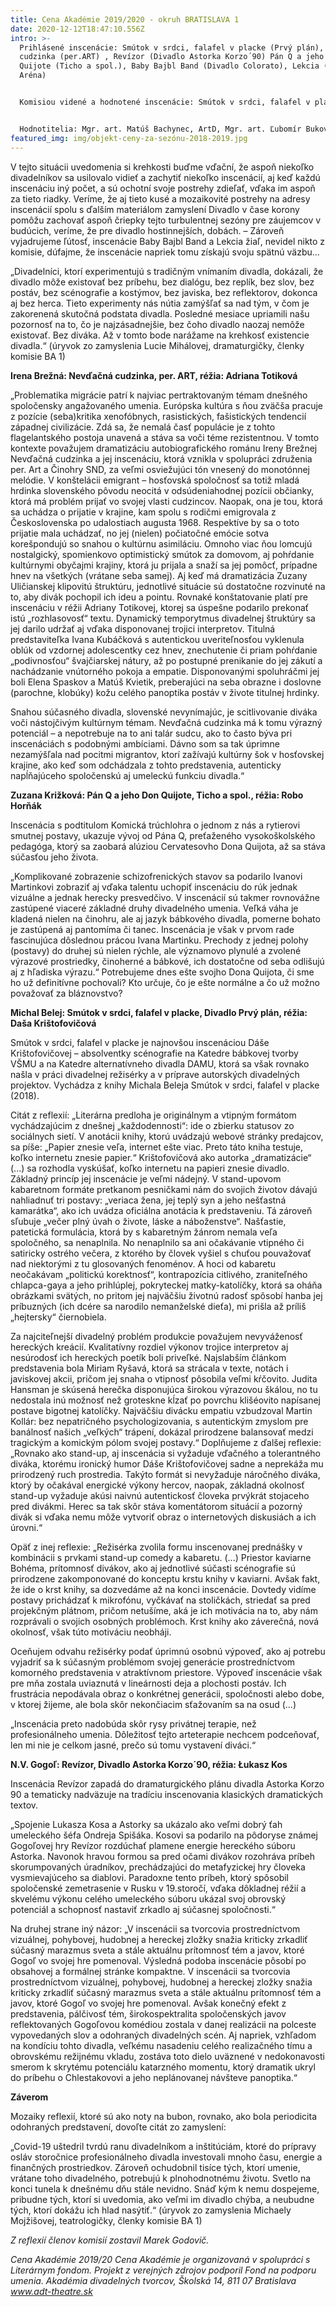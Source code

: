 ```yaml
---
title: Cena Akadémie 2019/2020 - okruh BRATISLAVA 1
date: 2020-12-12T18:47:10.556Z
intro: >-
  Prihlásené inscenácie: Smútok v srdci, falafel v placke (Prvý plán), Nevďačná
  cudzinka (per.ART) , Revízor (Divadlo Astorka Korzo´90) Pán Q a jeho Don
  Quijote (Ticho a spol.), Baby Bajbl Band (Divadlo Colorato), Lekcia (Divadlo
  Aréna)


  Komisiou videné a hodnotené inscenácie: Smútok v srdci, falafel v placke (Prvý plán), Nevďačná cudzinka (per.ART), Revízor (Divadlo Astorka Korzo´90), Pán Q a jeho Don Quijote (Ticho a spol.)


  Hodnotitelia: Mgr. art. Matúš Bachynec, ArtD, Mgr. art. Ľubomír Bukový, PhD., Mgr. art. Lucia Mihálová, PhD., Mgr. Michaela Mojžišová, PhD., Mgr. art. Michal Vajdička
featured_img: img/objekt-ceny-za-sezónu-2018-2019.jpg
---
```

V tejto situácii uvedomenia si krehkosti buďme vďační, že aspoň niekoľko divadelníkov sa usilovalo vidieť a zachytiť niekoľko inscenácií, aj keď každú inscenáciu iný počet, a sú ochotní svoje postrehy zdieľať, vďaka im aspoň za tieto riadky. Veríme, že aj tieto kusé a mozaikovité postrehy na adresy inscenácií spolu s ďalším materiálom zamyslení Divadlo v čase korony pomôžu zachovať aspoň čriepky tejto turbulentnej sezóny pre záujemcov v budúcich, veríme, že pre divadlo hostinnejších, dobách. – Zároveň vyjadrujeme ľútosť, inscenácie Baby Bajbl Band a Lekcia žiaľ, nevidel nikto z komisie, dúfajme, že inscenácie napriek tomu získajú svoju spätnú väzbu...

„Divadelníci, ktorí experimentujú s tradičným vnímaním divadla, dokázali, že divadlo môže existovať bez príbehu, bez dialógu, bez replík, bez slov, bez postáv, bez scénografie a kostýmov, bez javiska, bez reflektorov, dokonca aj bez herca. Tieto experimenty nás nútia zamýšľať sa nad tým, v čom je zakorenená skutočná podstata divadla. Posledné mesiace upriamili našu pozornosť na to, čo je najzásadnejšie, bez čoho divadlo naozaj nemôže existovať. Bez diváka. Až v tomto bode narážame na krehkosť existencie divadla.“ (úryvok zo zamyslenia Lucie Mihálovej, dramaturgičky, členky komisie BA 1)

**Irena Brežná: Nevďačná cudzinka, per. ART, réžia: Adriana Totiková**

„Problematika migrácie patrí k najviac pertraktovaným témam dnešného spoločensky angažovaného umenia. Európska kultúra s ňou zväčša pracuje z pozície (seba)kritika xenofóbnych, rasistických, fašistických tendencií západnej civilizácie. Zdá sa, že nemalá časť populácie je z tohto flagelantského postoja unavená a stáva sa voči téme rezistentnou. V tomto kontexte považujem dramatizáciu autobiografického románu Ireny Brežnej Nevďačná cudzinka a jej inscenáciu, ktorá vznikla v spolupráci združenia per. Art a Činohry SND, za veľmi osviežujúci tón vnesený do monotónnej melódie. V konštelácii emigrant – hosťovská spoločnosť sa totiž mladá hrdinka slovenského pôvodu neocitá v odsúdeniahodnej pozícii občianky, ktorá má problém prijať vo svojej vlasti cudzincov. Naopak, ona je tou, ktorá sa uchádza o prijatie v krajine, kam spolu s rodičmi emigrovala z Československa po udalostiach augusta 1968. Respektíve by sa o toto prijatie mala uchádzať, no jej (nielen) počiatočné emócie sotva korešpondujú so snahou o kultúrnu asimiláciu. Omnoho viac ňou lomcujú nostalgický, spomienkovo optimistický smútok za domovom, aj pohŕdanie kultúrnymi obyčajmi krajiny, ktorá ju prijala a snaží sa jej pomôcť, prípadne hnev na všetkých (vrátane seba samej). Aj keď má dramatizácia Zuzany Uličianskej klipovitú štruktúru, jednotlivé situácie sú dostatočne rozvinuté na to, aby divák pochopil ich ideu a pointu. Rovnaké konštatovanie platí pre inscenáciu v réžii Adriany Totikovej, ktorej sa úspešne podarilo prekonať istú „rozhlasovosť“ textu. Dynamický temporytmus divadelnej štruktúry sa jej darilo udržať aj vďaka disponovanej trojici interpretov. Titulná predstaviteľka Ivana Kubáčková s autentickou uveriteľnosťou vyklenula oblúk od vzdornej adolescentky cez hnev, znechutenie či priam pohŕdanie „podivnosťou“ švajčiarskej nátury, až po postupné prenikanie do jej zákutí a nachádzanie vnútorného pokoja a empatie. Disponovanými spoluhráčmi jej boli Elena Spaskov a Matúš Kvietik, preberajúci na seba obrazne i doslovne (parochne, klobúky) kožu celého panoptika postáv v živote titulnej hrdinky. 

Snahou súčasného divadla, slovenské nevynímajúc, je scitlivovanie diváka voči nástojčivým kultúrnym témam. Nevďačná cudzinka má k tomu výrazný potenciál – a nepotrebuje na to ani talár sudcu, ako to často býva pri inscenáciách s podobnými ambíciami. Dávno som sa tak úprimne nezamýšľala nad pocitmi migrantov, ktorí zažívajú kultúrny šok v hosťovskej krajine, ako keď som odchádzala z tohto predstavenia, autenticky napĺňajúceho spoločenskú aj umeleckú funkciu divadla.“

**Zuzana Križková: Pán Q a jeho Don Quijote, Ticho a spol., réžia: Robo Horňák**

Inscenácia s podtitulom Komická trúchlohra o jednom z nás a rytierovi smutnej postavy, ukazuje vývoj od Pána Q, preťaženého vysokoškolského pedagóga, ktorý sa zaobará alúziou Cervatesovho Dona Quijota, až sa stáva súčasťou jeho života.

 „Komplikované zobrazenie schizofrenických stavov sa podarilo Ivanovi Martinkovi zobraziť aj vďaka talentu uchopiť inscenáciu do rúk jednak vizuálne a jednak herecky presvedčivo. V inscenácií sú takmer rovnovážne zastúpené viaceré základné druhy divadelného umenia. Veľká váha je kladená nielen na činohru, ale aj jazyk bábkového divadla, pomerne bohato je zastúpená aj pantomíma či tanec. Inscenácia je však v prvom rade fascinujúca dôslednou prácou Ivana Martinku. Prechody z jednej polohy (postavy) do druhej sú nielen rýchle, ale významovo plynulé a zvolené výrazové prostriedky, činoherné a bábkové, ich dostatočne od seba odlišujú aj z hľadiska výrazu.“ Potrebujeme dnes ešte svojho Dona Quijota, či sme ho už definitívne pochovali? Kto určuje, čo je ešte normálne a čo už možno považovať za bláznovstvo? 

**Michal Belej: Smútok v srdci, falafel v placke, Divadlo Prvý plán, réžia: Daša Krištofovičová**

Smútok v srdci, falafel v placke je najnovšou inscenáciou Dáše Krištofovičovej – absolventky scénografie na Katedre bábkovej tvorby VŠMU a na Katedre alternatívneho divadla DAMU, ktorá sa však rovnako našla v práci divadelnej režisérky a v príprave autorských divadelných projektov. Vychádza z knihy Michala Beleja Smútok v srdci, falafel v placke (2018).

Citát z reflexií: „Literárna predloha je originálnym a vtipným formátom vychádzajúcim z dnešnej „každodennosti“: ide o zbierku statusov zo sociálnych sietí. V anotácii knihy, ktorú uvádzajú webové stránky predajcov, sa píše: „Papier znesie veľa, internet ešte viac. Preto táto kniha testuje, koľko internetu znesie papier.“ Krištofovičová ako autorka „dramatizácie“ (...) sa rozhodla vyskúšať, koľko internetu na papieri znesie divadlo. Základný princíp jej inscenácie je veľmi nádejný. V stand-upovom kabaretnom formáte pretkanom pesničkami nám do svojich životov dávajú nahliadnuť tri postavy: „veriaca žena, jej teplý syn a jeho nešťastná kamarátka“, ako ich uvádza oficiálna anotácia k predstaveniu. Tá zároveň sľubuje „večer plný úvah o živote, láske a náboženstve“. Našťastie, patetická formulácia, ktorá by s kabaretným žánrom nemala veľa spoločného, sa nenaplnila. No nenaplnilo sa ani očakávanie vtipného či satiricky ostrého večera, z ktorého by človek vyšiel s chuťou pouvažovať nad niektorými z tu glosovaných fenoménov. A hoci od kabaretu neočakávam „politickú korektnosť“, kontrapozícia citlivého, zraniteľného chlapca-gaya a jeho prihlúplej, pokryteckej matky-katolíčky, ktorá sa oháňa obrázkami svätých, no pritom jej najväčšiu životnú radosť spôsobí hanba jej príbuzných (ich dcére sa narodilo nemanželské dieťa), mi prišla až príliš „hejtersky“ čiernobiela. 

Za najciteľnejší divadelný problém produkcie považujem nevyváženosť hereckých kreácií. Kvalitatívny rozdiel výkonov trojice interpretov aj nesúrodosť ich hereckých poetík boli priveľké. Najslabším článkom predstavenia bola Miriam Ryšavá, ktorá sa strácala v texte, notách i javiskovej akcii, pričom jej snaha o vtipnosť pôsobila veľmi kŕčovito. Judita Hansman je skúsená herečka disponujúca širokou výrazovou škálou, no tu nedostala inú možnosť než groteskne kĺzať po povrchu klišéovito napísanej postave bigotnej katolíčky. Najväčšiu divácku empatiu vzbudzoval Martin Kollár: bez nepatričného psychologizovania, s autentickým zmyslom pre banálnosť našich „veľkých“ trápení, dokázal prirodzene balansovať medzi tragickým a komickým pólom svojej postavy.“ 
Doplňujeme z ďalšej reflexie: „Rovnako ako stand-up, aj inscenácia si vyžaduje vďačného a tolerantného diváka, ktorému ironický humor Dáše Krištofovičovej sadne a neprekáža mu prirodzený ruch prostredia. Takýto formát si nevyžaduje náročného diváka, ktorý by očakával energické výkony hercov, naopak, základná okolnosť stand-up vyžaduje akúsi naivnú autentickosť človeka prvýkrát stojaceho pred divákmi. Herec sa tak skôr stáva komentátorom situácií a pozorný divák si vďaka nemu môže vytvoriť obraz o internetových diskusiách a ich úrovni.“

Opäť z inej reflexie: „Režisérka zvolila formu inscenovanej prednášky v kombinácii s prvkami stand-up comedy a kabaretu. (...) Priestor kaviarne Bohéma, prítomnosť divákov, ako aj jednotlivé súčasti scénografie sú prirodzene zakomponované do konceptu krstu knihy v kaviarni. Avšak fakt, že ide o krst knihy, sa dozvedáme až na konci inscenácie. Dovtedy vidíme postavy prichádzať k mikrofónu, vyčkávať na stoličkách, striedať sa pred projekčným plátnom, pričom netušíme, aká je ich motivácia na to, aby nám rozprávali o svojich osobných problémoch. Krst knihy ako záverečná, nová okolnosť, však túto motiváciu neobháji. 

Oceňujem odvahu režisérky podať úprimnú osobnú výpoveď, ako aj potrebu vyjadriť sa k súčasným problémom svojej generácie prostredníctvom komorného predstavenia v atraktívnom priestore. Výpoveď inscenácie však pre mňa zostala uviaznutá v lineárnosti deja a plochosti postáv. Ich frustrácia nepodávala obraz o konkrétnej generácii, spoločnosti alebo dobe, v ktorej žijeme, ale bola skôr nekončiacim sťažovaním sa na osud (...) 

„Inscenácia preto nadobúda skôr rysy privátnej terapie, než profesionálneho umenia. Dôležitosť tejto arteterapie nechcem podceňovať, len mi nie je celkom jasné, prečo sú tomu vystavení diváci.“          

**N.V. Gogoľ: Revízor, Divadlo Astorka Korzo´90, réžia: Łukasz Kos** 

Inscenácia Revízor zapadá do dramaturgického plánu divadla Astorka Korzo 90 a tematicky nadväzuje na tradíciu inscenovania klasických dramatických textov.

„Spojenie Lukasza Kosa a Astorky sa ukázalo ako veľmi dobrý ťah umeleckého šéfa Ondreja Spišáka. Kosovi sa podarilo na pôdoryse známej Gogoľovej hry Revízor rozdúchať plamene energie hereckého súboru Astorka. Navonok hravou formou sa pred očami divákov rozohráva príbeh skorumpovaných úradníkov, prechádzajúci do metafyzickej hry človeka vysmievajúceho sa diablovi. Paradoxne tento príbeh, ktorý spôsobil spoločenské zemetrasenie v Rusku v 19.storočí, vďaka dôkladnej réžií a skvelému výkonu celého umeleckého súboru ukázal svoj obrovský potenciál a schopnosť nastaviť zrkadlo aj súčasnej spoločnosti.“ 

Na druhej strane iný názor: „V inscenácii sa tvorcovia prostredníctvom vizuálnej, pohybovej, hudobnej a hereckej zložky snažia kriticky zrkadliť súčasný marazmus sveta a stále aktuálnu prítomnosť tém a javov, ktoré Gogoľ vo svojej hre pomenoval. Výsledná podoba inscenácie pôsobí po obsahovej a formálnej stránke kompaktne. V inscenácii sa tvorcovia prostredníctvom vizuálnej, pohybovej, hudobnej a hereckej zložky snažia kriticky zrkadliť súčasný marazmus sveta a stále aktuálnu prítomnosť tém a javov, ktoré Gogoľ vo svojej hre pomenoval. Avšak konečný efekt z predstavenia, pálčivosť tém, širokospektralita spoločenských javov reflektovaných Gogoľovou komédiou zostala v danej realizácii na polceste vypovedaných slov a odohraných divadelných scén. Aj napriek, vzhľadom na kondíciu tohto divadla, veľkému nasadeniu celého realizačného tímu a obrovskému režijnému vkladu, zostáva toto dielo uväznené v nedokonavosti smerom k skrytému potenciálu katarzného momentu, ktorý dramatik ukryl do príbehu o Chlestakovovi a jeho neplánovanej návšteve panoptika.“ 

**Záverom**

Mozaiky reflexií, ktoré sú ako noty na bubon, rovnako, ako bola periodicita odohraných predstavení, dovoľte citát zo zamyslení:

„Covid-19 uštedril tvrdú ranu divadelníkom a inštitúciám, ktoré do prípravy osláv storočnice profesionálneho divadla investovali mnoho času, energie a finančných prostriedkov. Zároveň ochudobnil tisíce tých, ktorí umenie, vrátane toho divadelného, potrebujú k plnohodnotnému životu. Svetlo na konci tunela k dnešnému dňu stále nevidno. Snáď kým k nemu dospejeme, pribudne tých, ktorí si uvedomia, ako veľmi im divadlo chýba, a neubudne tých, ktorí dokážu ich hlad nasýtiť.“ (úryvok zo zamyslenia Michaely Mojžišovej, teatrologičky, členky komisie BA 1)

*Z reflexií členov komisií zostavil Marek Godovič.*

*Cena Akadémie 2019/20
Cena Akadémie je organizovaná v spolupráci s Literárnym fondom.
Projekt z verejných zdrojov podporil Fond na podporu umenia.
Akadémia divadelných tvorcov, Školská 14, 811 07 Bratislava
www.adt-theatre.sk*